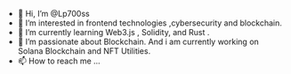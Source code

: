 - 👋 Hi, I’m @Lp700ss
- 👀 I’m interested in frontend technologies ,cybersecurity and blockchain.
- 🌱 I’m currently learning Web3.js , Solidity, and Rust .
- 💞️ I’m passionate about Blockchain. And i am currently working on Solana Blockchain and NFT Utilities.
- 📫 How to reach me ...

<!---
Lp700ss/Lp700ss is a ✨ special ✨ repository because its `README.md` (this file) appears on your GitHub profile.
You can click the Preview link to take a look at your changes.
--->
